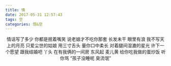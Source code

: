 ```yaml
---
title: 情
date: 2017-05-31 12:57:43
tags: 空
categories: 悟&空
---
```

<center>
情话写了多少
你都是抿着嘴笑
说老娘才不吃你那套 
长发未干 
眼里有浪 
我不写天上的月亮 
只爱尘世的姑娘 
用三寸舌头 
量你口中柔长 
对着腿间湿漉的星光 
许下一个愿望 
跟我结婚吧 
丫头
在有我俩的一间房
东风起 
麦儿黄 
给你吃我做的蛋炒饭 
听你骂 
“孩子没睡呢 臭流氓”
</center>